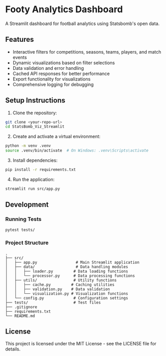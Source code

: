 # Footy Analytics Dashboard

A Streamlit dashboard for football analytics using Statsbomb's open data.

## Features
- Interactive filters for competitions, seasons, teams, players, and match events
- Dynamic visualizations based on filter selections
- Data validation and error handling
- Cached API responses for better performance
- Export functionality for visualizations
- Comprehensive logging for debugging

## Setup Instructions

1. Clone the repository:
```bash
git clone <your-repo-url>
cd StatsBomb_Viz_Streamlit
```

2. Create and activate a virtual environment:
```bash
python -m venv .venv
source .venv/bin/activate  # On Windows: .venv\Scripts\activate
```

3. Install dependencies:
```bash
pip install -r requirements.txt
```

4. Run the application:
```bash
streamlit run src/app.py
```

## Development

### Running Tests
```bash
pytest tests/
```

### Project Structure
```
.
├── src/
│   ├── app.py                 # Main Streamlit application
│   ├── data/                  # Data handling modules
│   │   ├── loader.py         # Data loading functions
│   │   └── processor.py      # Data processing functions
│   ├── utils/                # Utility functions
│   │   ├── cache.py         # Caching utilities
│   │   ├── validation.py    # Data validation
│   │   └── visualization.py # Visualization functions
│   └── config.py             # Configuration settings
├── tests/                    # Test files
├── .gitignore
├── requirements.txt
└── README.md
```

## License
This project is licensed under the MIT License - see the LICENSE file for details. 